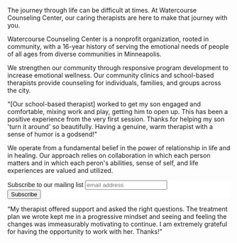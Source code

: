 <div class="pull up">
<p>The journey through life can be difficult at times. At Watercourse
Counseling Center, our caring therapists are here to make that journey
with you.</p>
</div>

Watercourse Counseling Center is a nonprofit organization, rooted in
community, with a 16-year history of serving the emotional needs of
people of all ages from diverse communities in Minneapolis.

We strengthen our community through responsive program development to
increase emotional wellness. Our community clinics and school-based
therapists provide counseling for individuals, families, and groups
across the city.

<section class="well">
<p>
"[Our school-based therapist] worked to get my son engaged and
comfortable, mixing work and play, getting him to open up. This has been
a positive experience from the very first session. Thanks for helping my
son 'turn it around' so beautifully. Having a genuine, warm therapist
with a sense of humor is a godsend!"</p>
</section>

We operate from a fundamental belief in the power of relationship in
life and in healing. Our approach relies on collaboration in which each
person matters and in which each peron's abilities, sense of self, and
life experiences are valued and utilized. 

<!-- Begin MailChimp Signup Form -->
<link href="//cdn-images.mailchimp.com/embedcode/slim-081711.css" rel="stylesheet" type="text/css">
<style type="text/css">
	#mc_embed_signup{background:#fff; clear:left; font:14px Helvetica,Arial,sans-serif; }
	/* Add your own MailChimp form style overrides in your site stylesheet or in this style block.
	   We recommend moving this block and the preceding CSS link to the HEAD of your HTML file. */
</style>
<div id="mc_embed_signup">
<form action="//watercoursecounseling.us2.list-manage.com/subscribe/post?u=5e685521112df398aa8bb1a1d&amp;id=623ba0b8d1" method="post" id="mc-embedded-subscribe-form" name="mc-embedded-subscribe-form" class="validate" target="_blank" novalidate>
    <div id="mc_embed_signup_scroll">
	<label for="mce-EMAIL">Subscribe to our mailing list</label>
	<input type="email" value="" name="EMAIL" class="email" id="mce-EMAIL" placeholder="email address" required>
    <!-- real people should not fill this in and expect good things - do not remove this or risk form bot signups-->
    <div style="position: absolute; left: -5000px;"><input type="text" name="b_5e685521112df398aa8bb1a1d_623ba0b8d1" tabindex="-1" value=""></div>
    <div class="clear"><input type="submit" value="Subscribe" name="subscribe" id="mc-embedded-subscribe" class="button"></div>
    </div>
</form>
</div>
<!--End mc_embed_signup-->

<section class="well">
<p>
“My therapist offered support and asked the right questions.  The
treatment plan we wrote kept me in a progressive mindset and seeing and
feeling the changes was immeasurably motivating to continue.  I am
extremely grateful for having the opportunity to work with her.
Thanks!”</p>
</section>
